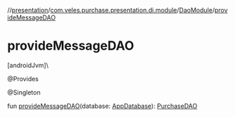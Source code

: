 //[presentation](../../../index.md)/[com.veles.purchase.presentation.di.module](../index.md)/[DaoModule](index.md)/[provideMessageDAO](provide-message-d-a-o.md)

# provideMessageDAO

[androidJvm]\

@Provides

@Singleton

fun [provideMessageDAO](provide-message-d-a-o.md)(database: [AppDatabase](../../../../data/data/com.veles.purchase.data.room/-app-database/index.md)): [PurchaseDAO](../../../../data/data/com.veles.purchase.data.room.dao/-purchase-d-a-o/index.md)
